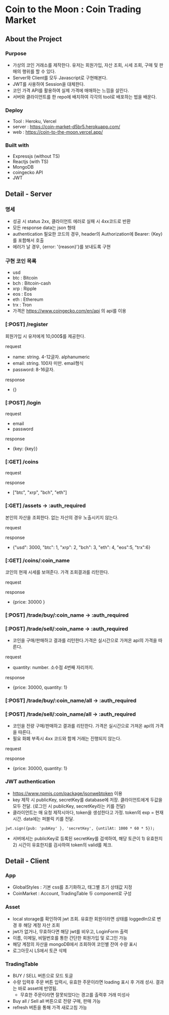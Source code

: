# Coin to the Moon : Coin Trading Market


## About the Project

### Purpose

- 가상의 코인 거래소를 제작한다. 유저는 회원가입, 자산 조회, 시세 조회, 구매 및 판매의 행위를 할 수 있다.
- Server와 Client를 모두 Javascript로 구현해본다. 
- JWT를 사용하여 Session을 대체한다. 
- 코인 가격 API를 활용하여 실제 가격에 매매하는 느낌을 살린다. 
- 서버와 클라이언트를 한 repo에 배치하여 각각의 tool로 배포하는 법을 배운다.

### Deploy
- Tool : Heroku, Vercel
- server : https://coin-market-d5br5.herokuapp.com/
- web : https://coin-to-the-moon.vercel.app/

### Built with

- Expressjs (without TS)
- Reactjs (with TS)
- MongoDB
- coingecko API
- JWT


## Detail - Server

### 명세
- 성공 시 status 2xx, 클라이언트 에러로 실패 시 4xx코드로 반환
- 모든 response data는 json 형태
- authentication 필요한 코드의 경우, header의 Authorization에 Bearer: {Key} 를 포함해서 호출
- 에러가 날 경우, {error: '{reason}'}를 보내도록 구현

### 구현 코인 목록

- usd
- btc : Bitcoin
- bch : Bitcoin-cash
- xrp : Ripple
- eos : Eos
- eth : Ethereum
- trx : Tron
- 가격은 https://www.coingecko.com/en/api 의 api를 이용

### [:POST] /register

회원가입 시 유저에게 10,000$를 제공한다.

request

- name: string. 4-12글자. alphanumeric
- email: string. 100자 미만. email형식
- password: 8-16글자.

response

- {}

### [:POST] /login

request

- email
- password

response

- {key: {key}}

### [:GET] /coins

request

response

- ["btc", "xrp", "bch", "eth"]

### [:GET] /assets -> :auth_required

본인의 자산을 조회한다. 없는 자산의 경우 노출시키지 않는다.

request

response

- {"usd": 3000, "btc": 1, "xrp": 2, "bch": 3, "eth": 4, "eos":5, "trx":6}

### [:GET] /coins/:coin_name

코인의 현재 시세를 보여준다.
가격 조회결과를 리턴한다.

request

response

- {price: 30000 }

### [:POST] /trade/buy/:coin_name -> :auth_required

### [:POST] /trade/sell/:coin_name -> :auth_required

- 코인을 구매/판매하고 결과를 리턴한다.가격은 실시간으로 가져온 api의 가격을 따른다.

request

- quantity: number. 소수점 4번째 자리까지.

response

- {price: 30000, quantity: 1}

### [:POST] /trade/buy/:coin_name/all -> :auth_required

### [:POST] /trade/sell/:coin_name/all -> :auth_required

- 코인을 전량 구매/판매하고 결과를 리턴한다. 가격은 실시간으로 가져온 api의 가격을 따른다.
- 필요 화폐 부족시 4xx 코드와 함께 거래는 진행되지 않는다.

request

response

- {price: 30000, quantity: 1}

### JWT authentication

- https://www.npmjs.com/package/jsonwebtoken 이용
- key 제작 시 publicKey, secretKey를 database에 저장. 클라이언트에게 두값을 모두 전달. (로그인 시 publicKey, secretKey라는 키를 전달)
- 클라이언트는 매 요청 제작시마다, token을 생성한다고 가정. token의 exp = 현재시간. data에는 퍼블릭 키를 전달.

```
jwt.sign({pub: 'pubKey' }, 'secretKey', {untilAt: 1000 * 60 * 5});
```

- 서버에서는 publicKey로 등록된 secretKey를 검색하여, 해당 토큰이 1) 유효한지 2) 시간이 유효한지를 검사하여 token의 valid를 체크.

## Detail - Client

### App
- GlobalStyles : 기본 css를 초기화하고, 태그별 초기 상태값 지정
- CoinMarket : Account, TradingTable 두 component로 구성

### Asset
- local storage를 확인하여 jwt 조회. 유효한 회원이라면 상태를 loggedIn으로 변경 후 해당 계정 자산 조회
- jwt가 없거나, 무효하다면 해당 jwt를 비우고, LoginForm 출력
- 이름, 이메일, 비밀번호를 통한 간단한 회원가입 및 로그인 가능
- 해당 계정의 자산을 mongoDB에서 조회하여 코인별 잔여 수량 표시
- 로그아웃시 LS에서 토큰 삭제

### TradingTable
- BUY / SELL 버튼으로 모드 토글
- 수량 입력후 주문 버튼 입력시, 유효한 주문이라면 loading 표시 후 거래 성사. 결과는 바로 asset에 반영됨.
  - 무효한 주문이라면 잘못되었다는 경고를 출력후 거래 미성사
- Buy all / Sell all 버튼으로 전량 구매, 판매 가능
- refresh 버튼을 통해 가격 새로고침 가능

